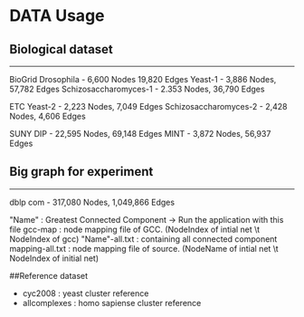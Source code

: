 # DATA Usage

## Biological dataset
-------------------------------
BioGrid
	Drosophila - 6,600 Nodes 19,820 Edges
	Yeast-1 - 3,886 Nodes, 57,782 Edges
	Schizosaccharomyces-1 - 2.353 Nodes, 36,790 Edges

ETC
	Yeast-2 - 2,223 Nodes, 7,049 Edges
	Schizosaccharomyces-2 - 2,428 Nodes, 4,606 Edges

SUNY
	DIP - 22,595 Nodes, 69,148 Edges
	MINT - 3,872 Nodes, 56,937 Edges


## Big graph for experiment
-------------------------------
dblp
	com - 317,080 Nodes, 1,049,866 Edges

"Name"			: Greatest Connected Component -> Run the application with this file
gcc-map			: node mapping file of GCC. (NodeIndex of intial net \t NodeIndex of gcc)
"Name"-all.txt	: containing all connected component
mapping-all.txt	: node mapping file of source. (NodeName of intial net \t NodeIndex of initial net)

##Reference dataset
- cyc2008 : yeast cluster reference
- allcomplexes : homo sapiense cluster reference

